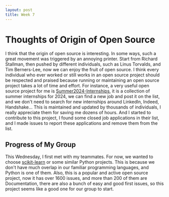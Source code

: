 ```yaml
---
layout: post
title: Week 7
---
```

# Thoughts of Origin of Open Source
I think that the origin of open source is interesting. In some ways, such a great movement was triggered by an annoying printer. Start from Richard Stallman, then pushed by different individuals, such as Linus Torvalds, and Tim Berners-Lee, now we can enjoy the fruit of open source. I think every individual who ever worked or still works in an open source project should be respected and praised because running or maintaining an open source project takes a lot of time and effort. For instance, a very useful open source project for me is [Summer2024-Internships](https://github.com/SimplifyJobs/Summer2024-Internships), it is a collection of summer internships for 2024, we can find a new job and post it on the list, and we don't need to search for new internships around LinkedIn, Indeed, Handshake... This is maintained and updated by thousands of individuals, I really appreciate them for saving me dozens of hours. And I started to contribute to this project, I found some closed job applications in their list, and I made issues to report these applications and remove them from the list.

<!--more-->

## Progress of My Group
This Wednesday, I first met with my teammates. For now, we wanted to choose [scikit-learn](https://github.com/scikit-learn/scikit-learn) or some similar Python projects. This is because we don't have much overlap in our familiar programming languages, and Python is one of them. Also, this is a popular and active open source project, now it has over 1600 issues, and more than 200 of them are Documentation, there are also a bunch of easy and good first issues, so this project seems like a good one for our group to start.